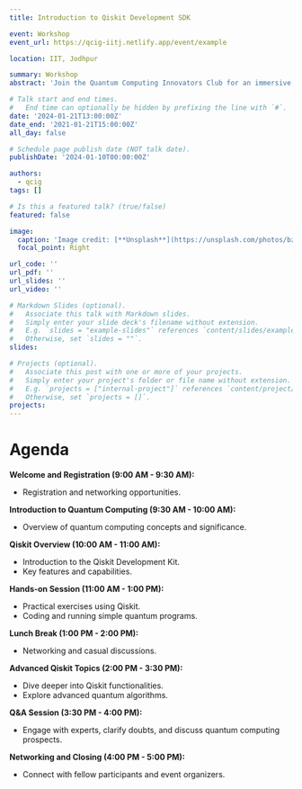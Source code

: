 ```yaml
---
title: Introduction to Qiskit Development SDK

event: Workshop
event_url: https://qcig-iitj.netlify.app/event/example

location: IIT, Jodhpur

summary: Workshop
abstract: 'Join the Quantum Computing Innovators Club for an immersive workshop on the Qiskit Development SDK at IIT Jodhpur on January 21, 2024. Delve into the world of quantum computing as we explore the fundamentals of Qiskit, a powerful open source quantum computing software development framework. Dont miss this opportunity to kickstart your journey into quantum programming and innovation.'

# Talk start and end times.
#   End time can optionally be hidden by prefixing the line with `#`.
date: '2024-01-21T13:00:00Z'
date_end: '2021-01-21T15:00:00Z'
all_day: false

# Schedule page publish date (NOT talk date).
publishDate: '2024-01-10T00:00:00Z'

authors: 
  - qcig
tags: []

# Is this a featured talk? (true/false)
featured: false

image:
  caption: 'Image credit: [**Unsplash**](https://unsplash.com/photos/bzdhc5b3Bxs)'
  focal_point: Right

url_code: ''
url_pdf: ''
url_slides: ''
url_video: ''

# Markdown Slides (optional).
#   Associate this talk with Markdown slides.
#   Simply enter your slide deck's filename without extension.
#   E.g. `slides = "example-slides"` references `content/slides/example-slides.md`.
#   Otherwise, set `slides = ""`.
slides:

# Projects (optional).
#   Associate this post with one or more of your projects.
#   Simply enter your project's folder or file name without extension.
#   E.g. `projects = ["internal-project"]` references `content/project/deep-learning/index.md`.
#   Otherwise, set `projects = []`.
projects:
---
```


# Agenda

**Welcome and Registration (9:00 AM - 9:30 AM):**
- Registration and networking opportunities.

**Introduction to Quantum Computing (9:30 AM - 10:00 AM):**
- Overview of quantum computing concepts and significance.

**Qiskit Overview (10:00 AM - 11:00 AM):**
- Introduction to the Qiskit Development Kit.
- Key features and capabilities.

**Hands-on Session (11:00 AM - 1:00 PM):**
- Practical exercises using Qiskit.
- Coding and running simple quantum programs.

**Lunch Break (1:00 PM - 2:00 PM):**
- Networking and casual discussions.

**Advanced Qiskit Topics (2:00 PM - 3:30 PM):**
- Dive deeper into Qiskit functionalities.
- Explore advanced quantum algorithms.

**Q&A Session (3:30 PM - 4:00 PM):**
- Engage with experts, clarify doubts, and discuss quantum computing prospects.

**Networking and Closing (4:00 PM - 5:00 PM):**
- Connect with fellow participants and event organizers.
